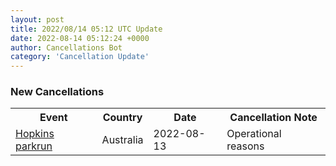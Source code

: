 ```yaml
---
layout: post
title: 2022/08/14 05:12 UTC Update
date: 2022-08-14 05:12:24 +0000
author: Cancellations Bot
category: 'Cancellation Update'
---
```


<h3>New Cancellations</h3>
<div class='hscrollable'>
<table style='width: 100%'>
    <tr>
        <th>Event</th>
        <th>Country</th>
        <th>Date</th>
        <th>Cancellation Note</th>
    </tr>
    <tr>
        <td><a href="">Hopkins parkrun</a></td>
        <td>Australia</td>
        <td>2022-08-13</td>
        <td>Operational reasons</td>
    </tr>
</table>
</div>
